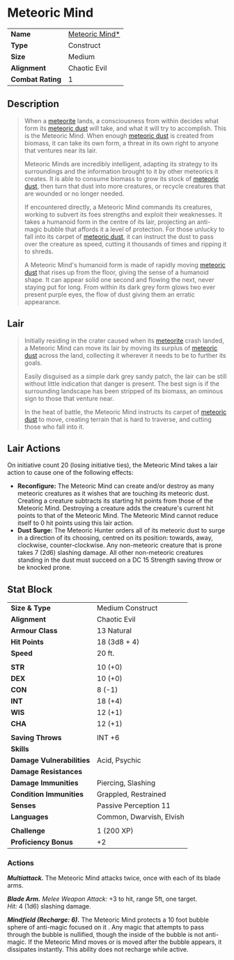 # Meteoric Mind

|||
| --- | --- |
| **Name** | [Meteoric Mind*]() |
| **Type** | Construct |
| **Size** | Medium |
| **Alignment** | Chaotic Evil |
| **Combat Rating** | 1 |

## Description

> When a [meteorite](../items/meteoric/meteorite.md) lands, a consciousness from within decides what form its [meteoric dust](../items/meteoric/meteoric-dust.md) will take, and what it will try to accomplish. This is the Meteoric Mind. When enough [meteoric dust](../items/meteoric/meteoric-dust.md) is created from biomass, it can take its own form, a threat in its own right to anyone that ventures near its lair.
>
> Meteoric Minds are incredibly intelligent, adapting its strategy to its surroundings and the information brought to it by other meteorics it creates. It is able to consume biomass to grow its stock of [meteoric dust](../items/meteoric/meteoric-dust.md), then turn that dust into more creatures, or recycle creatures that are wounded or no longer needed.
>
> If encountered directly, a Meteoric Mind commands its creatures, working to subvert its foes strengths and exploit their weaknesses. It takes a humanoid form in the centre of its lair, projecting an anti-magic bubble that affords it a level of protection. For those unlucky to fall into its carpet of [meteoric dust](../items/meteoric/meteoric-dust.md), it can instruct the dust to pass over the creature as speed, cutting it thousands of times and ripping it to shreds.
>
> A Meteoric Mind's humanoid form is made of rapidly moving [meteoric dust](../items/meteoric/meteoric-dust.md) that rises up from the floor, giving the sense of a humanoid shape. It can appear solid one second and flowing the next, never staying put for long. From within its dark grey form glows two ever present purple eyes, the flow of dust giving them an erratic appearance.

## Lair

> Initially residing in the crater caused when its [meteorite](../items/meteoric/meteorite.md) crash landed, a Meteoric Mind can move its lair by moving its surplus of [meteoric dust](../items/meteoric/meteoric-dust.md) across the land, collecting it wherever it needs to be to further its goals.
>
> Easily disguised as a simple dark grey sandy patch, the lair can be still without little indication that danger is present. The best sign is if the surrounding landscape has been stripped of its biomass, an ominous sign to those that venture near.
>
> In the heat of battle, the Meteoric Mind instructs its carpet of [meteoric dust](../items/meteoric/meteoric-dust.md) to move, creating terrain that is hard to traverse, and cutting those who fall into it.

## Lair Actions

On initiative count 20 (losing initiative ties), the Meteoric Mind takes a lair action to cause one of the following effects:

- **Reconfigure:** The Meteoric Mind can create and/or destroy as many meteoric creatures as it wishes that are touching its meteoric dust. Creating a creature subtracts its starting hit points from those of the Meteoric Mind. Destroying a creature adds the creature's current hit points to that of the Meteoric Mind. The Meteoric Mind cannot reduce itself to 0 hit points using this lair action.
- **Dust Surge:** The Meteoric Hunter orders all of its meteoric dust to surge in a direction of its choosing, centred on its position: towards, away, clockwise, counter-clockwise. Any non-meteoric creature that is prone takes 7 (2d6) slashing damage. All other non-meteoric creatures standing in the dust must succeed on a DC 15 Strength saving throw or be knocked prone.

## Stat Block

|||
| --- | --- |
| **Size & Type** | Medium Construct |
| **Alignment** | Chaotic Evil |
| **Armour Class** | 13 Natural |
| **Hit Points** | 18 (3d8 + 4) |
| **Speed** | 20 ft. |
|||
| **STR** | 10 (+0) |
| **DEX** | 10 (+0) |
| **CON** | 8 (-1) |
| **INT** | 18 (+4) |
| **WIS** | 12 (+1) |
| **CHA** | 12 (+1) |
|||
| **Saving Throws** | INT +6 |
| **Skills** | |
| **Damage Vulnerabilities** | Acid, Psychic |
| **Damage Resistances** | |
| **Damage Immunities** | Piercing, Slashing |
| **Condition Immunities** | Grappled, Restrained |
| **Senses** | Passive Perception 11 |
| **Languages** | Common, Dwarvish, Elvish |
|||
| **Challenge** | 1 (200 XP) |
| **Proficiency Bonus** | +2 |

### Actions

***Multiattack.*** The Meteoric Mind attacks twice, once with each of its blade arms.

***Blade Arm.*** *Melee Weapon Attack:* +3 to hit, range 5ft, one target.<br>*Hit:* 4 (1d6) slashing damage.

***Mindfield (Recharge: 6).*** The Meteoric Mind protects a 10 foot bubble sphere of anti-magic focused on it . Any magic that attempts to pass through the bubble is nullified, though the inside of the bubble is not anti-magic. If the Meteoric Mind moves or is moved after the bubble appears, it dissipates instantly. This ability does not recharge while active.
